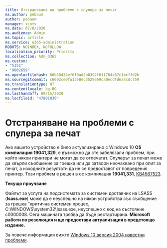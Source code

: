 ```yaml
---
title: Отстраняване на проблеми с спулера за печат
ms.author: pebaum
author: pebaum
manager: scotv
ms.date: 07/8/2020
ms.audience: Admin
ms.topic: article
ms.service: o365-administration
ROBOTS: NOINDEX, NOFOLLOW
localization_priority: Priority
ms.collection: Adm_O365
ms.custom:
- "5151"
- "9002659"
ms.openlocfilehash: 66b39434ef6f9ad2b8392f811704e67c1bcffd2b
ms.sourcegitcommit: c6692ce0fa1358ec3529e59ca0ecdfdea4cdc759
ms.translationtype: HT
ms.contentlocale: bg-BG
ms.lasthandoff: 09/15/2020
ms.locfileid: "47801830"
---
```

# <a name="print-spooler-issue-is-resolved"></a>Отстраняване на проблеми с спулера за печат

Ако вашето устройство е било актуализирано с Windows 10  **OS компилация 19041,329**, е възможно да сте забелязали проблем, при който някои принтери не могат да се отпечатат. Спулерът за печат може да хвърли съобщение за грешка или да затвори неочаквано при опит за печат, а изходните резултати да не се предоставят от повредения принтер. Този проблем е решен в ос компилация  **19041,331**, [KB4567523](https://support.microsoft.com/help/4567523/windows-10-update-kb4567523).  

**Текущо проучване**

Файлът за услуга на подсистемата за системен доставчик на LSASS (**Isass.exe**) може да е неуспешно на някои устройства със съобщение за грешка "критична системен процес, C:\WINDOWS\system32\Isass.exe, неуспешно с код на състояние c0000008. Сега машината трябва да бъде рестартирана.  **Microsoft работи по резолюция и ще предостави актуализация в предстоящо издание.**

За повече информация вижте  [Windows 10 версия 2004 известни проблеми](https://docs.microsoft.com/windows/release-information/status-windows-10-2004#442msgdesc).